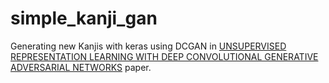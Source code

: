 # simple_kanji_gan
Generating new Kanjis with keras using DCGAN in [UNSUPERVISED REPRESENTATION LEARNING WITH DEEP CONVOLUTIONAL GENERATIVE ADVERSARIAL NETWORKS](https://arxiv.org/pdf/1511.06434.pdf) paper.
